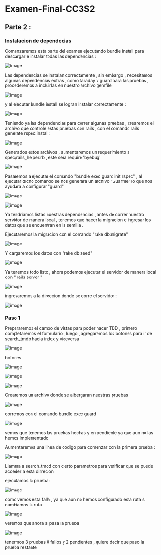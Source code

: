 # Examen-Final-CC3S2
## Parte 2 :
### Instalacion de dependecias 
Comenzaremos esta parte del examen ejecutando bundle install para descargar e instalar todas las dependencias :  

![image](https://github.com/peg1163/Examen-Final-CC3S2/assets/92898224/b8235a63-b280-4bab-b457-0ed84ec77752)  

Las dependencias se instalan correctamente , sin embargo , necesitamos algunas dependencias extras , como faraday y guard para las pruebas , procederemos a incluirlas en nuestro archivo gemfile  

![image](https://github.com/peg1163/Examen-Final-CC3S2/assets/92898224/5819095a-ea28-433b-84ba-4eaf236a8e36)

y al ejecutar bundle install se logran instalar correctamente :

![image](https://github.com/peg1163/Examen-Final-CC3S2/assets/92898224/8bb3fe05-8018-4a1a-8080-3e336b1ba520)  

Teniendo ya las dependencias para correr algunas pruebas , crearemos el archivo que controle estas pruebas con rails , con el comando rails generate rspec:install  :


![image](https://github.com/peg1163/Examen-Final-CC3S2/assets/92898224/3ff74b51-312b-41c4-80fd-47d5d1fbeafc)  
  
Generados estos archivos , aumentaremos un requerimiento a spec/rails_helper.rb 
, este sera  require 'byebug' 

![image](https://github.com/peg1163/Examen-Final-CC3S2/assets/92898224/7a0bfc34-3025-46dc-8fc0-5413e9bb9a0f)  

Pasaremos a ejecutar el comando "bundle exec guard init rspec" , al ejecutar dicho comando se nos generara un archivo "Guarfile" lo que nos ayudara a configurar "guard"

![image](https://github.com/peg1163/Examen-Final-CC3S2/assets/92898224/00ce34b3-8f4b-4d1d-a7f1-53aaa1600b07)  

![image](https://github.com/peg1163/Examen-Final-CC3S2/assets/92898224/fffc67f6-5378-4934-890e-a45714fa2dfa)

Ya tendriamos listas nuestras dependencias , antes de correr nuestro servidor de manera local , tenemos que hacer la migracion e ingresar los datos que se encuentran en la semilla . 

Ejecutaremos la migracion con el comando "rake db:migrate"

![image](https://github.com/peg1163/Examen-Final-CC3S2/assets/92898224/12cbd62f-8733-4943-b5fb-375d50423cf9)  

Y cargaremos los datos con "rake db:seed" 

![image](https://github.com/peg1163/Examen-Final-CC3S2/assets/92898224/c10b27c0-8da4-4210-97d3-b50b4d8952a6)  

Ya tenemos todo listo , ahora podemos ejecutar el servidor de manera local con  " rails server "

![image](https://github.com/peg1163/Examen-Final-CC3S2/assets/92898224/acc871a9-a952-42f2-805a-53baee2f7548)

ingresaremos a la direccion donde se corre el servidor :

![image](https://github.com/peg1163/Examen-Final-CC3S2/assets/92898224/84be81bb-8eed-41f5-9151-254612bdaa2e)  

### Paso 1 
Prepararemos el campo de vistas para poder hacer TDD , primero completaremos el formulario , luego , agregaremos los botones para ir de search_tmdb hacia index y viceversa 

![image](https://github.com/peg1163/Examen-Final-CC3S2/assets/92898224/c6b27136-027c-4d0c-81d3-a3463ba7d343)

botones 

![image](https://github.com/peg1163/Examen-Final-CC3S2/assets/92898224/ffc4ae1d-0bd7-4afd-879b-0c2b496c0a73)  

![image](https://github.com/peg1163/Examen-Final-CC3S2/assets/92898224/ab8781db-f5a7-489d-8198-a0c7673caab7)

![image](https://github.com/peg1163/Examen-Final-CC3S2/assets/92898224/41460b9e-d35e-4df9-a582-d82a37135c9a)

Crearemos un archivo donde se albergaran nuestras pruebas 

![image](https://github.com/peg1163/Examen-Final-CC3S2/assets/92898224/96c275b8-b1b9-4b1d-8b81-ab1b7019fa11)  

corremos con el comando bundle exec guard 

![image](https://github.com/peg1163/Examen-Final-CC3S2/assets/92898224/6fa78267-4515-46a4-8506-213f6f8e3e99)

vemos que tenemos las pruebas hechas y en pendiente ya que aun no las hemos implementado 

Aumentaremos una linea de codigo para comenzar con la primera prueba :

![image](https://github.com/peg1163/Examen-Final-CC3S2/assets/92898224/f8633d93-c40b-4e81-b341-96d658ac9bec)

Llamma a search_tmdd con cierto parametros para verificar que se puede acceder a esta dirrecion 

ejecutamos la prueba :

![image](https://github.com/peg1163/Examen-Final-CC3S2/assets/92898224/9f348e46-2bf1-48f3-8127-078ffcdb5a33)

como vemos esta falla , ya que aun no hemos configurado esta ruta 
si cambiamos la ruta 

![image](https://github.com/peg1163/Examen-Final-CC3S2/assets/92898224/27f5cf7a-d1bb-49ac-9a03-241c3f85d7bc)

veremos que ahora si pasa la prueba 

![image](https://github.com/peg1163/Examen-Final-CC3S2/assets/92898224/24e14452-066a-431b-9516-4370789453d8)

tenermos 3 pruebas 0 fallos y 2 pendientes , quiere decir que paso la prueba restante 















  
